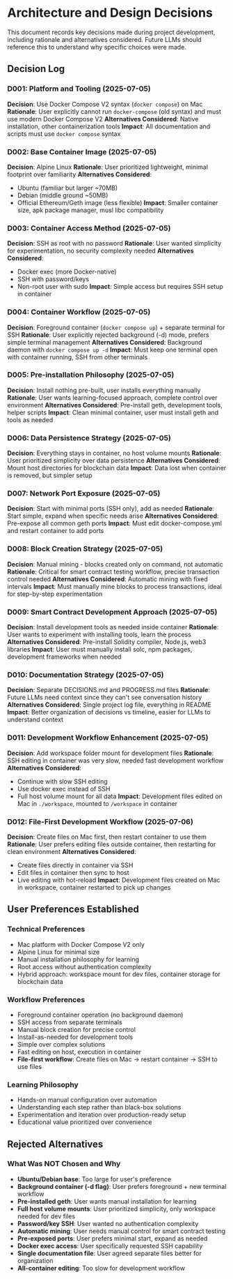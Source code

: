 # Architecture and Design Decisions

This document records key decisions made during project development, including rationale and alternatives considered. Future LLMs should reference this to understand why specific choices were made.

## Decision Log

### D001: Platform and Tooling (2025-07-05)
**Decision**: Use Docker Compose V2 syntax (`docker compose`) on Mac
**Rationale**: User explicitly cannot run `docker-compose` (old syntax) and must use modern Docker Compose V2
**Alternatives Considered**: Native installation, other containerization tools
**Impact**: All documentation and scripts must use `docker compose` syntax

### D002: Base Container Image (2025-07-05)
**Decision**: Alpine Linux
**Rationale**: User prioritized lightweight, minimal footprint over familiarity
**Alternatives Considered**: 
- Ubuntu (familiar but larger ~70MB)
- Debian (middle ground ~50MB) 
- Official Ethereum/Geth image (less flexible)
**Impact**: Smaller container size, apk package manager, musl libc compatibility

### D003: Container Access Method (2025-07-05)
**Decision**: SSH as root with no password
**Rationale**: User wanted simplicity for experimentation, no security complexity needed
**Alternatives Considered**: 
- Docker exec (more Docker-native)
- SSH with password/keys
- Non-root user with sudo
**Impact**: Simple access but requires SSH setup in container

### D004: Container Workflow (2025-07-05)
**Decision**: Foreground container (`docker compose up`) + separate terminal for SSH
**Rationale**: User explicitly rejected background (-d) mode, prefers simple terminal management
**Alternatives Considered**: Background daemon with `docker compose up -d`
**Impact**: Must keep one terminal open with container running, SSH from other terminals

### D005: Pre-installation Philosophy (2025-07-05)
**Decision**: Install nothing pre-built, user installs everything manually
**Rationale**: User wants learning-focused approach, complete control over environment
**Alternatives Considered**: Pre-install geth, development tools, helper scripts
**Impact**: Clean minimal container, user must install geth and tools as needed

### D006: Data Persistence Strategy (2025-07-05)
**Decision**: Everything stays in container, no host volume mounts
**Rationale**: User prioritized simplicity over data persistence
**Alternatives Considered**: Mount host directories for blockchain data
**Impact**: Data lost when container is removed, but simpler setup

### D007: Network Port Exposure (2025-07-05)
**Decision**: Start with minimal ports (SSH only), add as needed
**Rationale**: Start simple, expand when specific needs arise
**Alternatives Considered**: Pre-expose all common geth ports
**Impact**: Must edit docker-compose.yml and restart container to add ports

### D008: Block Creation Strategy (2025-07-05)
**Decision**: Manual mining - blocks created only on command, not automatic
**Rationale**: Critical for smart contract testing workflow, precise transaction control needed
**Alternatives Considered**: Automatic mining with fixed intervals
**Impact**: Must manually mine blocks to process transactions, ideal for step-by-step experimentation

### D009: Smart Contract Development Approach (2025-07-05)
**Decision**: Install development tools as needed inside container
**Rationale**: User wants to experiment with installing tools, learn the process
**Alternatives Considered**: Pre-install Solidity compiler, Node.js, web3 libraries
**Impact**: User must manually install solc, npm packages, development frameworks when needed

### D010: Documentation Strategy (2025-07-05)
**Decision**: Separate DECISIONS.md and PROGRESS.md files
**Rationale**: Future LLMs need context since they can't see conversation history
**Alternatives Considered**: Single project log file, everything in README
**Impact**: Better organization of decisions vs timeline, easier for LLMs to understand context

### D011: Development Workflow Enhancement (2025-07-05)
**Decision**: Add workspace folder mount for development files
**Rationale**: SSH editing in container was very slow, needed fast development workflow
**Alternatives Considered**: 
- Continue with slow SSH editing
- Use docker exec instead of SSH
- Full host volume mount for all data
**Impact**: Development files edited on Mac in `./workspace`, mounted to `/workspace` in container

### D012: File-First Development Workflow (2025-07-06)
**Decision**: Create files on Mac first, then restart container to use them
**Rationale**: User prefers editing files outside container, then restarting for clean environment
**Alternatives Considered**: 
- Create files directly in container via SSH
- Edit files in container then sync to host
- Live editing with hot-reload
**Impact**: Development files created on Mac in workspace, container restarted to pick up changes

## User Preferences Established

### Technical Preferences
- Mac platform with Docker Compose V2 only
- Alpine Linux for minimal size
- Manual installation philosophy for learning
- Root access without authentication complexity
- Hybrid approach: workspace mount for dev files, container storage for blockchain data

### Workflow Preferences  
- Foreground container operation (no background daemon)
- SSH access from separate terminals
- Manual block creation for precise control
- Install-as-needed for development tools
- Simple over complex solutions
- Fast editing on host, execution in container
- **File-first workflow**: Create files on Mac → restart container → SSH to use files

### Learning Philosophy
- Hands-on manual configuration over automation
- Understanding each step rather than black-box solutions
- Experimentation and iteration over production-ready setup
- Educational value prioritized over convenience

## Rejected Alternatives

### What Was NOT Chosen and Why
- **Ubuntu/Debian base**: Too large for user's preference
- **Background container (-d flag)**: User prefers foreground + new terminal workflow
- **Pre-installed geth**: User wants manual installation for learning
- **Full host volume mounts**: User prioritized simplicity, only workspace needed for dev files
- **Password/key SSH**: User wanted no authentication complexity
- **Automatic mining**: User needs manual control for smart contract testing
- **Pre-exposed ports**: User prefers minimal start, expand as needed
- **Docker exec access**: User specifically requested SSH capability
- **Single documentation file**: User agreed separate files better for organization
- **All-container editing**: Too slow for development workflow